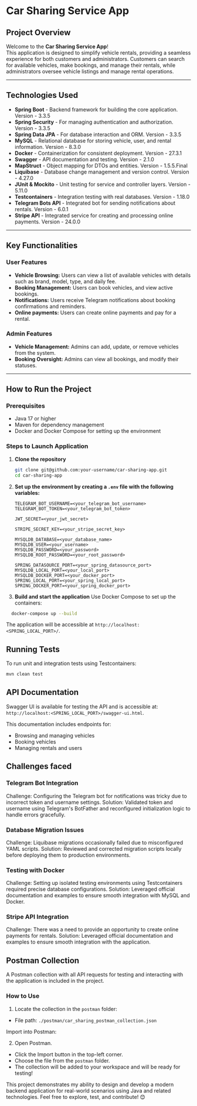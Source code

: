 # Car Sharing Service App

## Project Overview

Welcome to the **Car Sharing Service App**!  
This application is designed to simplify vehicle rentals, providing a seamless experience for both customers and administrators. Customers can search for available vehicles, make bookings, and manage their rentals, while administrators oversee vehicle listings and manage rental operations.

---

## Technologies Used

- **Spring Boot** - Backend framework for building the core application. Version - 3.3.5  
- **Spring Security** - For managing authentication and authorization. Version - 3.3.5    
- **Spring Data JPA** - For database interaction and ORM. Version - 3.3.5    
- **MySQL** - Relational database for storing vehicle, user, and rental information. Version - 8.3.0     
- **Docker** - Containerization for consistent deployment. Version - 27.3.1   
- **Swagger** - API documentation and testing. Version - 2.1.0    
- **MapStruct** - Object mapping for DTOs and entities. Version - 1.5.5.Final   
- **Liquibase** - Database change management and version control. Version - 4.27.0    
- **JUnit & Mockito** - Unit testing for service and controller layers. Version - 5.11.0    
- **Testcontainers** - Integration testing with real databases. Version - 1.18.0   
- **Telegram Bots API** - Integrated bot for sending notifications about rentals. Version - 6.0.1  
- **Stripe API** - Integrated service for creating and processing online payments. Version - 24.0.0 

---

## Key Functionalities

### **User Features**
- **Vehicle Browsing:** Users can view a list of available vehicles with details such as brand, model, type, and daily fee.  
- **Booking Management:** Users can book vehicles, and view active bookings.  
- **Notifications:** Users receive Telegram notifications about booking confirmations and reminders.
- **Online payments:** Users can create online payments and pay for a rental.

### **Admin Features**
- **Vehicle Management:** Admins can add, update, or remove vehicles from the system.  
- **Booking Oversight:** Admins can view all bookings, and modify their statuses.

---

## How to Run the Project

### **Prerequisites**
- Java 17 or higher  
- Maven for dependency management  
- Docker and Docker Compose for setting up the environment  

### **Steps to Launch Application**

1. **Clone the repository**
   ```bash
   git clone git@github.com:your-username/car-sharing-app.git
   cd car-sharing-app
   ```


2. **Set up the environment by creating a `.env` file with the following variables:**
   ```
   TELEGRAM_BOT_USERNAME=<your_telegram_bot_username>
   TELEGRAM_BOT_TOKEN=<your_telegram_bot_token>
   
   JWT_SECRET=<your_jwt_secret>
   
   STRIPE_SECRET_KEY=<your_stripe_secret_key>
   
   MYSQLDB_DATABASE=<your_database_name>
   MYSQLDB_USER=<your_username>
   MYSQLDB_PASSWORD=<your_password>
   MYSQLDB_ROOT_PASSWORD=<your_root_password>
   
   SPRING_DATASOURCE_PORT=<your_spring_datasource_port>
   MYSQLDB_LOCAL_PORT=<your_local_port>
   MYSQLDB_DOCKER_PORT=<your_docker_port>
   SPRING_LOCAL_PORT=<your_spring_local_port>
   SPRING_DOCKER_PORT=<your_spring_docker_port>
   ```
   
3. **Build and start the application**
Use Docker Compose to set up the containers:
```bash
  docker-compose up --build
```
The application will be accessible at `http://localhost:<SPRING_LOCAL_PORT>/`.

## Running Tests
To run unit and integration tests using Testcontainers:
```bash
mvn clean test
```
## API Documentation
Swagger UI is available for testing the API and is accessible at:
`http://localhost:<SPRING_LOCAL_PORT>/swagger-ui.html`.

This documentation includes endpoints for:

* Browsing and managing vehicles
* Booking vehicles
* Managing rentals and users

## Challenges faced 
### Telegram Bot Integration
Challenge:
Configuring the Telegram bot for notifications was tricky due to incorrect token and username settings.
Solution:
Validated token and username using Telegram's BotFather and reconfigured initialization logic to handle errors gracefully.

### Database Migration Issues
Challenge:
Liquibase migrations occasionally failed due to misconfigured YAML scripts.
Solution:
Reviewed and corrected migration scripts locally before deploying them to production environments.

### Testing with Docker
Challenge:
Setting up isolated testing environments using Testcontainers required precise database configurations.
Solution:
Leveraged official documentation and examples to ensure smooth integration with MySQL and Docker.

### Stripe API Integration
Challenge:
There was a need to provide an opportunity to create online payments for rentals.
Solution:
Leveraged official documentation and examples to ensure smooth integration with the application.

## Postman Collection
A Postman collection with all API requests for testing and interacting with the application is included in the project.

### How to Use
1. Locate the collection in the `postman` folder:
  * File path: `./postman/car_sharing_postman_collection.json`

Import into Postman:

2. Open Postman.
  * Click the Import button in the top-left corner.
  * Choose the file from the `postman` folder.
  * The collection will be added to your workspace and will be ready for testing!

This project demonstrates my ability to design and develop a modern backend application for real-world scenarios using Java and related technologies.
Feel free to explore, test, and contribute! 😊








